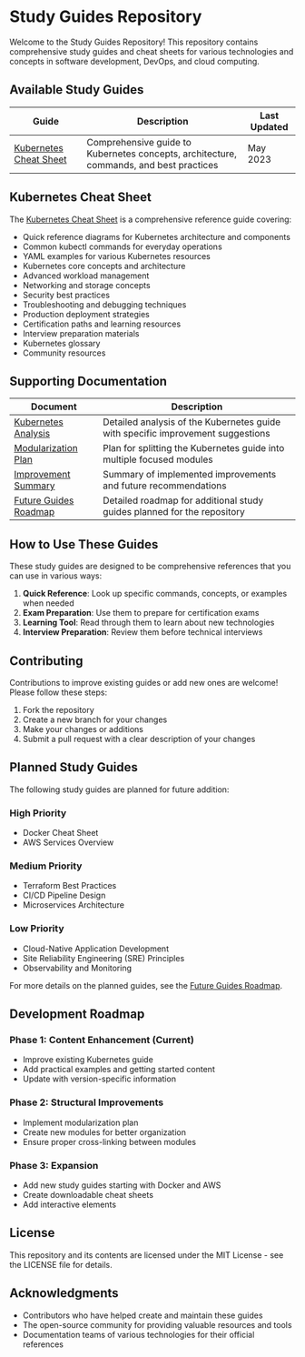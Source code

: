 # Study Guides Repository

Welcome to the Study Guides Repository! This repository contains comprehensive study guides and cheat sheets for various technologies and concepts in software development, DevOps, and cloud computing.

## Available Study Guides

| Guide | Description | Last Updated |
|-------|-------------|--------------|
| [Kubernetes Cheat Sheet](k8s.md) | Comprehensive guide to Kubernetes concepts, architecture, commands, and best practices | May 2023 |

## Kubernetes Cheat Sheet

The [Kubernetes Cheat Sheet](k8s.md) is a comprehensive reference guide covering:

- Quick reference diagrams for Kubernetes architecture and components
- Common kubectl commands for everyday operations
- YAML examples for various Kubernetes resources
- Kubernetes core concepts and architecture
- Advanced workload management
- Networking and storage concepts
- Security best practices
- Troubleshooting and debugging techniques
- Production deployment strategies
- Certification paths and learning resources
- Interview preparation materials
- Kubernetes glossary
- Community resources

## Supporting Documentation

| Document | Description |
|----------|-------------|
| [Kubernetes Analysis](k8s-analysis.md) | Detailed analysis of the Kubernetes guide with specific improvement suggestions |
| [Modularization Plan](modularization-plan.md) | Plan for splitting the Kubernetes guide into multiple focused modules |
| [Improvement Summary](improvement-summary.md) | Summary of implemented improvements and future recommendations |
| [Future Guides Roadmap](future-guides.md) | Detailed roadmap for additional study guides planned for the repository |

## How to Use These Guides

These study guides are designed to be comprehensive references that you can use in various ways:

1. **Quick Reference**: Look up specific commands, concepts, or examples when needed
2. **Exam Preparation**: Use them to prepare for certification exams
3. **Learning Tool**: Read through them to learn about new technologies
4. **Interview Preparation**: Review them before technical interviews

## Contributing

Contributions to improve existing guides or add new ones are welcome! Please follow these steps:

1. Fork the repository
2. Create a new branch for your changes
3. Make your changes or additions
4. Submit a pull request with a clear description of your changes

## Planned Study Guides

The following study guides are planned for future addition:

### High Priority
- Docker Cheat Sheet
- AWS Services Overview

### Medium Priority
- Terraform Best Practices
- CI/CD Pipeline Design
- Microservices Architecture

### Low Priority
- Cloud-Native Application Development
- Site Reliability Engineering (SRE) Principles
- Observability and Monitoring

For more details on the planned guides, see the [Future Guides Roadmap](future-guides.md).

## Development Roadmap

### Phase 1: Content Enhancement (Current)
- Improve existing Kubernetes guide
- Add practical examples and getting started content
- Update with version-specific information

### Phase 2: Structural Improvements
- Implement modularization plan
- Create new modules for better organization
- Ensure proper cross-linking between modules

### Phase 3: Expansion
- Add new study guides starting with Docker and AWS
- Create downloadable cheat sheets
- Add interactive elements

## License

This repository and its contents are licensed under the MIT License - see the LICENSE file for details.

## Acknowledgments

- Contributors who have helped create and maintain these guides
- The open-source community for providing valuable resources and tools
- Documentation teams of various technologies for their official references

